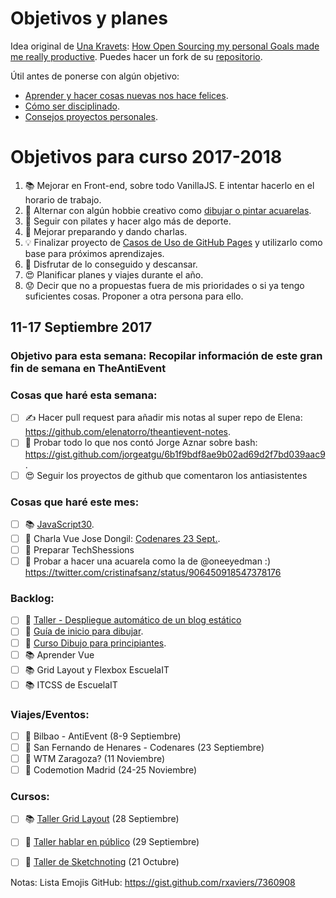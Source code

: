Objetivos y planes
==============

Idea original de [Una Kravets](https://github.com/una): [How Open Sourcing my personal Goals made me really productive](https://una.im/personal-goals-guide/). Puedes hacer un fork de su [repositorio](https://github.com/una/personal-goals-starter).

Útil antes de ponerse con algún objetivo:

- [Aprender y hacer cosas nuevas nos hace felices](https://youtu.be/5XsKHEunOXs?t=2832).
- [Cómo ser disciplinado](https://www.youtube.com/watch?v=I6may1U-xKk).
- [Consejos proyectos personales](https://melies-hugo.js.org/post/practica-publica-aprende/).

# Objetivos para curso 2017-2018

1. 📚 Mejorar en Front-end, sobre todo VanillaJS. E intentar hacerlo en el horario de trabajo.
2. 🎨 Alternar con algún hobbie creativo como [dibujar o pintar acuarelas](https://twitter.com/cristinafsanz/status/903201156222115840).
3. 💃 Seguir con pilates y hacer algo más de deporte.
4. 🙊 Mejorar preparando y dando charlas.
5. 💡 Finalizar proyecto de [Casos de Uso de GitHub Pages](https://github.com/cristinafsanz/github-pages) y utilizarlo como base para próximos aprendizajes.
6. 💪 Disfrutar de lo conseguido y descansar.
7. 😍 Planificar planes y viajes durante el año.
8. 😟 Decir que no a propuestas fuera de mis prioridades o si ya tengo suficientes cosas. Proponer a otra persona para ello.


## 11-17 Septiembre 2017

### Objetivo para esta semana: Recopilar información de este gran fin de semana en TheAntiEvent

### Cosas que haré esta semana:

- [ ] ✍️ Hacer pull request para añadir mis notas al super repo de Elena: https://github.com/elenatorro/theantievent-notes.
- [ ] 🚀 Probar todo lo que nos contó Jorge Aznar sobre bash: https://gist.github.com/jorgeatgu/6b1f9bdf8ae9b02ad69d2f7bd039aac9.
- [ ] 😍 Seguir los proyectos de github que comentaron los antiasistentes

### Cosas que haré este mes:

- [ ] 📚 [JavaScript30](https://javascript30.com/).
- [ ] 🚀 Charla Vue Jose Dongil: [Codenares 23 Sept.](https://www.meetup.com/es-ES/codenares/events/242761638/).
- [ ] 🙊 Preparar TechShessions
- [ ] 🎨 Probar a hacer una acuarela como la de @oneeyedman :) https://twitter.com/cristinafsanz/status/906450918547378176

### Backlog:

- [ ] 🚀 [Taller - Despliegue automático de un blog estático](https://moduslaborandi.net/2017/08/taller-despliegue-automatico-blog-estatico-i/)
- [ ] 🎨 [Guía de inicio para dibujar](https://medium.com/personal-growth/a-quick-beginners-guide-to-drawing-58213877715e).
- [ ] 🎨 [Curso Dibujo para principiantes](https://www.domestika.org/es/courses/138-dibujo-para-principiantes-nivel-1/puno).
- [ ] 📚 Aprender Vue
- [ ] 📚 Grid Layout y Flexbox EscuelaIT
- [ ] 📚 ITCSS de EscuelaIT

### Viajes/Eventos:

- [ ] 🚊 Bilbao - AntiEvent (8-9 Septiembre)
- [ ] 🚊 San Fernando de Henares - Codenares (23 Septiembre)
- [ ] 🚊 WTM Zaragoza? (11 Noviembre)
- [ ] 🚊 Codemotion Madrid (24-25 Noviembre)

### Cursos:

- [ ] 📚 [Taller Grid Layout](https://escuela.it/cursos/taller-de-css-grid-layout) (28 Septiembre)
- [ ] 🙊 [Taller hablar en público](https://clubs.ie.edu/ieacareers/rsvp?id=300008439&utm_source=approval_email_sent_event_approved#.Wa4zM0qQLwc.twitter) (29 Septiembre)
- [ ] 🎨 [Taller de Sketchnoting](https://www.dibujandocharlas.com/taller-sketchnoting-madrid/) (21 Octubre)



Notas: Lista Emojis GitHub: https://gist.github.com/rxaviers/7360908
